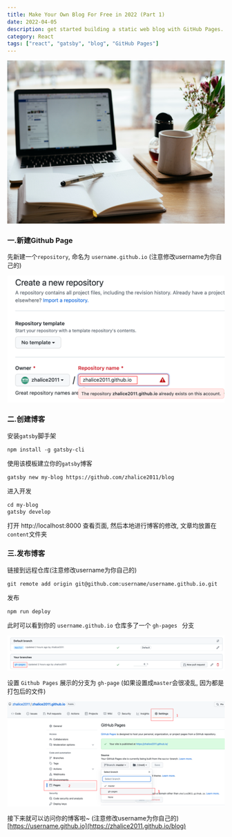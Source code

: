 ```yaml
---
title: Make Your Own Blog For Free in 2022 (Part 1)
date: 2022-04-05
description: get started building a static web blog with GitHub Pages.
category: React
tags: ["react", "gatsby", "blog", "GitHub Pages"]
---
```


![writing blog](banner.jpeg)

### 一.新建Github Page

先新建一个`repository`, 命名为 `username.github.io` (注意修改username为你自己的)

![Create a new repository](create-pro.png)

### 二.创建博客

安装`gatsby`脚手架

```shell
npm install -g gatsby-cli
```

使用该模板建立你的`gatsby`博客
```shell
gatsby new my-blog https://github.com/zhalice2011/blog
```

进入开发
```shell
cd my-blog
gatsby develop
```

打开  http://localhost:8000 查看页面, 然后本地进行博客的修改, 文章均放置在 `content`文件夹


### 三.发布博客

链接到远程仓库(注意修改username为你自己的)
```shell
git remote add origin git@github.com:username/username.github.io.git
```

发布
```
npm run deploy
```

此时可以看到你的 `username.github.io` 仓库多了一个 `gh-pages
` 分支

![new-branch](new-branch.png)


设置 `Github Pages` 展示的分支为 `gh-page` (如果设置成`master`会很凌乱, 因为都是打包后的文件)

![set-branch](set-branch.png)

接下来就可以访问你的博客啦~ (注意修改username为你自己的)  [https://username.github.io](https://zhalice2011.github.io/blog)
